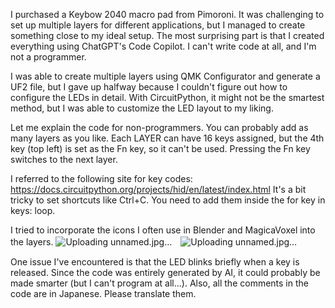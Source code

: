 I purchased a Keybow 2040 macro pad from Pimoroni. It was challenging to set up multiple layers for different applications, but I managed to create something close to my ideal setup. The most surprising part is that I created everything using ChatGPT's Code Copilot. I can't write code at all, and I'm not a programmer.

I was able to create multiple layers using QMK Configurator and generate a UF2 file, but I gave up halfway because I couldn't figure out how to configure the LEDs in detail. With CircuitPython, it might not be the smartest method, but I was able to customize the LED layout to my liking.

Let me explain the code for non-programmers. You can probably add as many layers as you like. Each LAYER can have 16 keys assigned, but the 4th key (top left) is set as the Fn key, so it can't be used. Pressing the Fn key switches to the next layer.

I referred to the following site for key codes: https://docs.circuitpython.org/projects/hid/en/latest/index.html It's a bit tricky to set shortcuts like Ctrl+C. You need to add them inside the for key in keys: loop.

I tried to incorporate the icons I often use in Blender and MagicaVoxel into the layers.
![Uploading unnamed.jpg…]()　![Uploading unnamed.jpg…]()



One issue I've encountered is that the LED blinks briefly when a key is released. Since the code was entirely generated by AI, it could probably be made smarter (but I can't program at all...).
Also, all the comments in the code are in Japanese. Please translate them.
